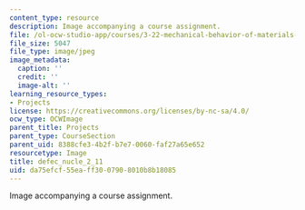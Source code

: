 ```yaml
---
content_type: resource
description: Image accompanying a course assignment.
file: /ol-ocw-studio-app/courses/3-22-mechanical-behavior-of-materials-spring-2008/da75efcf55eaff3007908010b8b18085_defec_nucle_2_11.jpg
file_size: 5047
file_type: image/jpeg
image_metadata:
  caption: ''
  credit: ''
  image-alt: ''
learning_resource_types:
- Projects
license: https://creativecommons.org/licenses/by-nc-sa/4.0/
ocw_type: OCWImage
parent_title: Projects
parent_type: CourseSection
parent_uid: 8388cfe3-4b2f-b7e7-0060-faf27a65e652
resourcetype: Image
title: defec_nucle_2_11
uid: da75efcf-55ea-ff30-0790-8010b8b18085
---
```

Image accompanying a course assignment.